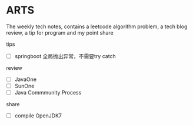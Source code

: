 # ARTS
The weekly tech notes, contains a leetcode algorithm problem, a tech blog review, a tip for program and my point share   

tips
- [ ] springboot 全局抛出异常，不需要try catch

review
- [ ] JavaOne
- [ ] SunOne
- [ ] Java Commmunity Process

share
- [ ] compile OpenJDK7
